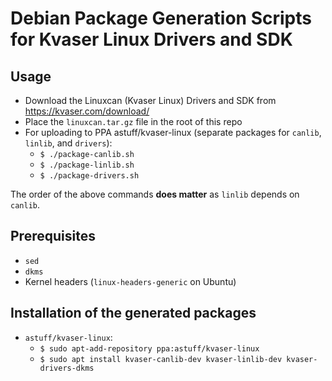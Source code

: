 # Debian Package Generation Scripts for Kvaser Linux Drivers and SDK

## Usage

- Download the Linuxcan (Kvaser Linux) Drivers and SDK from https://kvaser.com/download/
- Place the `linuxcan.tar.gz` file in the root of this repo
- For uploading to PPA astuff/kvaser-linux (separate packages for `canlib`, `linlib`, and `drivers`):
  - `$ ./package-canlib.sh`
  - `$ ./package-linlib.sh`
  - `$ ./package-drivers.sh`

The order of the above commands **does matter** as `linlib` depends on `canlib`.

## Prerequisites

- `sed`
- `dkms`
- Kernel headers (`linux-headers-generic` on Ubuntu)

## Installation of the generated packages

- `astuff/kvaser-linux`:
  - `$ sudo apt-add-repository ppa:astuff/kvaser-linux`
  - `$ sudo apt install kvaser-canlib-dev kvaser-linlib-dev kvaser-drivers-dkms`
